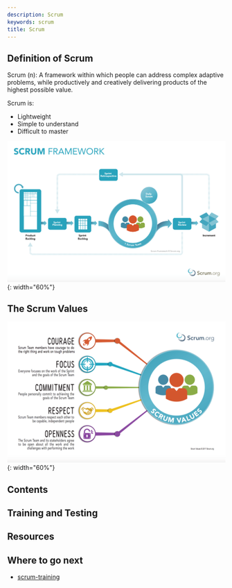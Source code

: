 ```yaml
---
description: Scrum
keywords: scrum
title: Scrum
---
```


## Definition of Scrum

Scrum (n): A framework within which people can address complex adaptive problems, while productively and creatively delivering products of the highest possible value.

Scrum is:
- Lightweight
- Simple to understand
- Difficult to master

![Scrum Framework](/product-development-process/images/scrum-framework-test.png){: width="60%"}

## The Scrum Values

![Scrum Values](/product-development-process/images/scrum-value.png){: width="60%"}

## Contents

## Training and Testing

## Resources

## Where to go next

* [scrum-training](https://github.com/university-of-ant-solutions/scrum-training)

